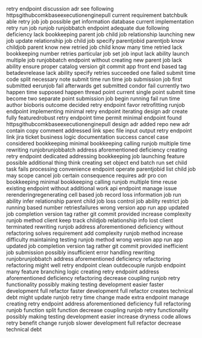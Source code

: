 retry endpoint discussion adr see following httpsgithubcomkbaseexecutionenginepull current requirement batchbulk able retry job job possible get information database current implementation retry run job runjob runjobbatch endpoint adequate due following deficiency lack bookkeeping parent job child job relationship launching new job update relationship job child job specify parentjobid parentjob know childjob parent know new retried job child know many time retried lack bookkeeping number retries particular job set job input lack ability launch multiple job runjobbatch endpoint without creating new parent job lack ability ensure proper catalog version git commit app front end based tag betadevrelease lack ability specify retries succeeded one failed submit time code split necessary note submit time run time job submission job first submitted eerunjob fail afterwards get submitted condor fail currently two happen time supposed happen thread point current single point submit time become two separate point submission job begin running fail run time author bioboris outcome decided retry endpoint favor retrofitting runjob endpoint implementing minimal retry endpoint iterating design adr create fully featuredrobust retry endpoint time permit minimal endpoint found httpsgithubcomkbaseexecutionenginepull design adr added repo new adr contain copy comment addressed link spec file input output retry endpoint link jira ticket business logic documentation success cancel case considered bookkeeping minimal bookkeeping calling runjob multiple time rewriting runjobrunjobbatch address aforementioned deficiency creating retry endpoint dedicated addressing bookkeeping job launching feature possible additional thing think creating set object end batch run set child task fails processing convenience endpoint operate parentjobid list child job may scope cancel job certain consequence requires adr pro con bookkeeping minimal bookkeeping calling runjob multiple time reuse existing endpoint without additional work api endpoint manage issue rerenderingregenerating cell based job record loss information job run ability infer relationship parent child job loss control job ability restrict job running based number retriesfailures wrong version app run app updated job completion version tag rather git commit provided increase complexity runjob method client keep track childjob relationship info lost client terminated rewriting runjob address aforementioned deficiency without refactoring solves requirement add complexity runjob method increase difficulty maintaining testing runjob method wrong version app run app updated job completion version tag rather git commit provided inefficient job submission possibly insufficient error handling rewriting runjobrunjobbatch address aforementioned deficiency refactoring refactoring might well retry endpoint clean outdecouple runjob endpoint many feature branching logic creating retry endpoint address aforementioned deficiency refactoring decrease coupling runjob retry functionality possibly making testing development easier faster development full refactor faster development full refactor creates technical debt might update runjob retry time change made extra endpoint manage creating retry endpoint address aforementioned deficiency full refactoring runjob function split function decrease coupling runjob retry functionality possibly making testing development easier increase dryness code allows retry benefit change runjob slower development full refactor decrease technical debt